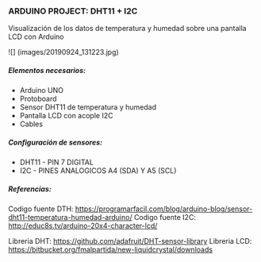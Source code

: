 ### ARDUINO PROJECT: DHT11 + I2C
Visualización de los datos de temperatura y humedad sobre una pantalla LCD con Arduino

![] (images/20190924_131223.jpg)

##### Elementos necesarios:
- Arduino UNO
- Protoboard
- Sensor DHT11 de temperatura y humedad
- Pantalla LCD con acople I2C
- Cables

##### Configuración de sensores:
- DHT11 - PIN 7 DIGITAL
- I2C   - PINES ANALOGICOS A4 (SDA) Y A5 (SCL)

#####  Referencias:
Codigo fuente DTH: https://programarfacil.com/blog/arduino-blog/sensor-dht11-temperatura-humedad-arduino/
Codigo fuente I2C: http://educ8s.tv/arduino-20x4-character-lcd/

Libreria DHT:      https://github.com/adafruit/DHT-sensor-library
Libreria LCD:      https://bitbucket.org/fmalpartida/new-liquidcrystal/downloads
